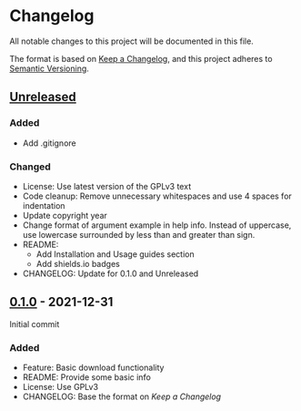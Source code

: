 # Changelog

All notable changes to this project will be documented in this file.

The format is based on [Keep a Changelog](https://keepachangelog.com/en/1.0.0/),
and this project adheres to [Semantic Versioning](https://semver.org/spec/v2.0.0.html).

## [Unreleased]

### Added

- Add .gitignore

### Changed

- License: Use latest version of the GPLv3 text
- Code cleanup: Remove unnecessary whitespaces and use 4 spaces for indentation
- Update copyright year
- Change format of argument example in help info. Instead of uppercase,
  use lowercase surrounded by less than and greater than sign.
- README:
  - Add Installation and Usage guides section
  - Add shields.io badges
- CHANGELOG: Update for 0.1.0 and Unreleased

## [0.1.0] - 2021-12-31

Initial commit

### Added

- Feature: Basic download functionality
- README: Provide some basic info
- License: Use GPLv3
- CHANGELOG: Base the format on *Keep a Changelog*

[unreleased]: https://github.com/fathyar/quranicaudio-dl/compare/v0.1.0...HEAD
[0.1.0]: https://github.com/fathyar/quranicaudio-dl/releases/tag/v0.1.0
